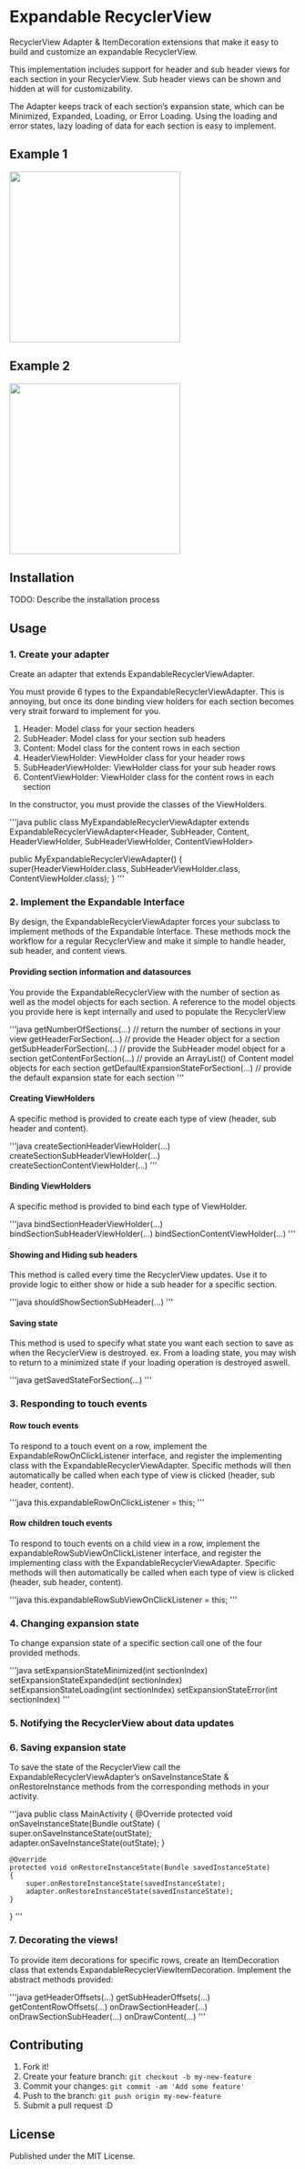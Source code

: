 # Expandable RecyclerView

RecyclerView Adapter & ItemDecoration extensions that make it easy to build and customize an expandable RecyclerView.

This implementation includes support for header and sub header views for each section in your RecyclerView. Sub header views can be shown and hidden at will for customizability.

The Adapter keeps track of each section’s expansion state, which can be Minimized, Expanded, Loading, or Error Loading.
Using the loading and error states, lazy loading of data for each section is easy to implement.

## Example 1

<img src="http://i.imgur.com/GvMU8Xg.gifv" width="300px"/>

## Example 2

<img src="http://i.imgur.com/2BEx00E.gifv" width="300px"/>

## Installation

TODO: Describe the installation process

## Usage

### 1. Create your adapter

Create an adapter that extends ExpandableRecyclerViewAdapter.

You must provide 6 types to the ExpandableRecyclerViewAdapter. This is annoying, but once its done binding view holders for each section becomes very strait forward to implement for you.

1. Header:              Model class for your section headers
2. SubHeader:           Model class for your section sub headers
3. Content:             Model class for the content rows in each section
4. HeaderViewHolder:    ViewHolder class for your header rows
5. SubHeaderViewHolder: ViewHolder class for your sub header rows
6. ContentViewHolder:   ViewHolder class for the content rows in each section

In the constructor, you must provide the classes of the ViewHolders.

'''java
public class MyExpandableRecyclerViewAdapter
        extends ExpandableRecyclerViewAdapter<Header, SubHeader, Content, HeaderViewHolder, SubHeaderViewHolder, ContentViewHolder>

public MyExpandableRecyclerViewAdapter()
{
    super(HeaderViewHolder.class, SubHeaderViewHolder.class, ContentViewHolder.class);
}
'''

### 2. Implement the Expandable Interface

By design, the ExpandableRecyclerViewAdapter forces your subclass to implement methods of the Expandable Interface. These methods mock the workflow for a regular RecyclerView and make it simple to handle header, sub header, and content views.

#### Providing section information and datasources

You provide the ExpandableRecyclerView with the number of section as well as the model objects for each section. A reference to the model objects you provide here is kept internally and used to populate the RecyclerView

'''java
getNumberOfSections(…)                // return the number of sections in your view
getHeaderForSection(…)                // provide the Header object for a section
getSubHeaderForSection(…)             // provide the SubHeader model object for a section
getContentForSection(…)               // provide an ArrayList() of Content model objects for each section
getDefaultExpansionStateForSection(…) // provide the default expansion state for each section
'''

#### Creating ViewHolders

A specific method is provided to create each type of view (header, sub header and content).

'''java
createSectionHeaderViewHolder(…) 
createSectionSubHeaderViewHolder(…)
createSectionContentViewHolder(…)
'''

#### Binding ViewHolders

A specific method is provided to bind each type of ViewHolder.

'''java
bindSectionHeaderViewHolder(…)
bindSectionSubHeaderViewHolder(…)
bindSectionContentViewHolder(…)
'''

#### Showing and Hiding sub headers

This method is called every time the RecyclerView updates. Use it to provide logic to either show or hide a sub header for a specific section. 

'''java
shouldShowSectionSubHeader(…)
'''

#### Saving state

This method is used to specify what state you want each section to save as when the RecyclerView is destroyed.
ex. From a loading state, you may wish to return to a minimized state if your loading operation is destroyed aswell.

'''java
getSavedStateForSection(…)
'''

### 3. Responding to touch events

#### Row touch events

To respond to a touch event on a row, implement the ExpandableRowOnClickListener interface, and register the implementing class with the ExpandableRecyclerViewAdapter. Specific methods will then automatically be called when each type of view is clicked (header, sub header, content).

'''java
this.expandableRowOnClickListener = this;
'''

#### Row children touch events

To respond to touch events on a child view in a row, implement the expandableRowSubViewOnClickListener interface, and register the implementing class with the ExpandableRecyclerViewAdapter. Specific methods will then automatically be called when each type of view is clicked (header, sub header, content).

'''java
this.expandableRowSubViewOnClickListener = this;
'''

### 4. Changing expansion state

To change expansion state of a specific section call one of the four provided methods.

'''java
setExpansionStateMinimized(int sectionIndex)
setExpansionStateExpanded(int sectionIndex)
setExpansionStateLoading(int sectionIndex)
setExpansionStateError(int sectionIndex)
'''

### 5. Notifying the RecyclerView about data updates


### 6. Saving expansion state

To save the state of the RecyclerView call the ExpandableRecyclerViewAdapter’s onSaveInstanceState & onRestoreInstance methods from the corresponding methods in your activity.

'''java
public class MainActivity
{
    @Override
    protected void onSaveInstanceState(Bundle outState)
    {
        super.onSaveInstanceState(outState);
        adapter.onSaveInstanceState(outState);
    }

    @Override
    protected void onRestoreInstanceState(Bundle savedInstanceState)
    {
        super.onRestoreInstanceState(savedInstanceState);
        adapter.onRestoreInstanceState(savedInstanceState);
    }
}
'''

### 7. Decorating the views!

To provide item decorations for specific rows, create an ItemDecoration class that extends ExpandableRecyclerViewItemDecoration.
Implement the abstract methods provided:

'''java
getHeaderOffsets(…)
getSubHeaderOffsets(…)
getContentRowOffsets(…)
onDrawSectionHeader(…)
onDrawSectionSubHeader(…)
onDrawContent(…)
'''

## Contributing

1. Fork it!
2. Create your feature branch: `git checkout -b my-new-feature`
3. Commit your changes: `git commit -am 'Add some feature'`
4. Push to the branch: `git push origin my-new-feature`
5. Submit a pull request :D

## License

Published under the MIT License.
